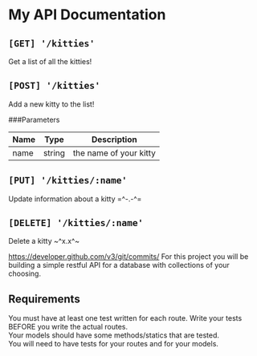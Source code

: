 # My API Documentation

## `[GET] '/kitties'`
Get a list of all the kitties!

## `[POST] '/kitties'`
Add a new kitty to the list!

###Parameters

| Name | Type | Description |
| --- | --- | --- |
| name | string | the name of your kitty |

## `[PUT] '/kitties/:name'`
Update information about a kitty =^-.-^=

## `[DELETE] '/kitties/:name'`
Delete a kitty ~^x.x^~




https://developer.github.com/v3/git/commits/
For this project you will be building a simple restful API for a database with collections of your choosing.

## Requirements
 
You must have at least one test written for each route.  Write your tests BEFORE you write the actual routes.  
Your models should have some methods/statics that are tested.  
You will need to have tests for your routes and for your models.  
